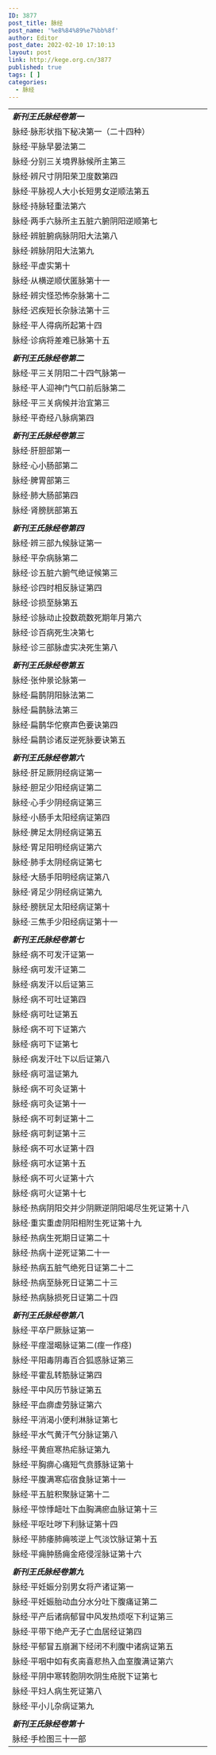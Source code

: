 ```yaml
---
ID: 3877
post_title: 脉经
post_name: '%e8%84%89%e7%bb%8f'
author: Editor
post_date: 2022-02-10 17:10:13
layout: post
link: http://kege.org.cn/3877
published: true
tags: [ ]
categories:
  - 脉经
---
```

<table width="385">
<tbody>
<tr>
<td width="385"><em><strong>新刊王氏脉经卷第一</strong></em></td>
</tr>
<tr>
<td>脉经·脉形状指下秘决第一（二十四种）</td>
</tr>
<tr>
<td>脉经·平脉早晏法第二</td>
</tr>
<tr>
<td>脉经·分别三关境界脉候所主第三</td>
</tr>
<tr>
<td>脉经·辨尺寸阴阳荣卫度数第四</td>
</tr>
<tr>
<td>脉经·平脉视人大小长短男女逆顺法第五</td>
</tr>
<tr>
<td>脉经·持脉轻重法第六</td>
</tr>
<tr>
<td>脉经·两手六脉所主五脏六腑阴阳逆顺第七</td>
</tr>
<tr>
<td>脉经·辨脏腑病脉阴阳大法第八</td>
</tr>
<tr>
<td>脉经·辨脉阴阳大法第九</td>
</tr>
<tr>
<td>脉经·平虚实第十</td>
</tr>
<tr>
<td>脉经·从横逆顺伏匿脉第十一</td>
</tr>
<tr>
<td>脉经·辨灾怪恐怖杂脉第十二</td>
</tr>
<tr>
<td>脉经·迟疾短长杂脉法第十三</td>
</tr>
<tr>
<td>脉经·平人得病所起第十四</td>
</tr>
<tr>
<td>脉经·诊病将差难已脉第十五</td>
</tr>
<tr>
<td></td>
</tr>
<tr>
<td><em><strong>新刊王氏脉经卷第二</strong></em></td>
</tr>
<tr>
<td>脉经·平三关阴阳二十四气脉第一</td>
</tr>
<tr>
<td>脉经·平人迎神门气口前后脉第二</td>
</tr>
<tr>
<td>脉经·平三关病候并治宜第三</td>
</tr>
<tr>
<td>脉经·平奇经八脉病第四</td>
</tr>
<tr>
<td></td>
</tr>
<tr>
<td><em><strong>新刊王氏脉经卷第三</strong></em></td>
</tr>
<tr>
<td>脉经·肝胆部第一</td>
</tr>
<tr>
<td>脉经·心小肠部第二</td>
</tr>
<tr>
<td>脉经·脾胃部第三</td>
</tr>
<tr>
<td>脉经·肺大肠部第四</td>
</tr>
<tr>
<td>脉经·肾膀胱部第五</td>
</tr>
<tr>
<td></td>
</tr>
<tr>
<td><em><strong>新刊王氏脉经卷第四</strong></em></td>
</tr>
<tr>
<td>脉经·辨三部九候脉证第一</td>
</tr>
<tr>
<td>脉经·平杂病脉第二</td>
</tr>
<tr>
<td>脉经·诊五脏六腑气绝证候第三</td>
</tr>
<tr>
<td>脉经·诊四时相反脉证第四</td>
</tr>
<tr>
<td>脉经·诊损至脉第五</td>
</tr>
<tr>
<td>脉经·诊脉动止投数疏数死期年月第六</td>
</tr>
<tr>
<td>脉经·诊百病死生决第七</td>
</tr>
<tr>
<td>脉经·诊三部脉虚实决死生第八</td>
</tr>
<tr>
<td></td>
</tr>
<tr>
<td><em><strong>新刊王氏脉经卷第五</strong></em></td>
</tr>
<tr>
<td>脉经·张仲景论脉第一</td>
</tr>
<tr>
<td>脉经·扁鹊阴阳脉法第二</td>
</tr>
<tr>
<td>脉经·扁鹊脉法第三</td>
</tr>
<tr>
<td>脉经·扁鹊华佗察声色要诀第四</td>
</tr>
<tr>
<td>脉经·扁鹊诊诸反逆死脉要诀第五</td>
</tr>
<tr>
<td></td>
</tr>
<tr>
<td><em><strong>新刊王氏脉经卷第六</strong></em></td>
</tr>
<tr>
<td>脉经·肝足厥阴经病证第一</td>
</tr>
<tr>
<td>脉经·胆足少阳经病证第二</td>
</tr>
<tr>
<td>脉经·心手少阴经病证第三</td>
</tr>
<tr>
<td>脉经·小肠手太阳经病证第四</td>
</tr>
<tr>
<td>脉经·脾足太阴经病证第五</td>
</tr>
<tr>
<td>脉经·胃足阳明经病证第六</td>
</tr>
<tr>
<td>脉经·肺手太阴经病证第七</td>
</tr>
<tr>
<td>脉经·大肠手阳明经病证第八</td>
</tr>
<tr>
<td>脉经·肾足少阴经病证第九</td>
</tr>
<tr>
<td>脉经·膀胱足太阳经病证第十</td>
</tr>
<tr>
<td>脉经·三焦手少阳经病证第十一</td>
</tr>
<tr>
<td></td>
</tr>
<tr>
<td><em><strong>新刊王氏脉经卷第七</strong></em></td>
</tr>
<tr>
<td>脉经·病不可发汗证第一</td>
</tr>
<tr>
<td>脉经·病可发汗证第二</td>
</tr>
<tr>
<td>脉经·病发汗以后证第三</td>
</tr>
<tr>
<td>脉经·病不可吐证第四</td>
</tr>
<tr>
<td>脉经·病可吐证第五</td>
</tr>
<tr>
<td>脉经·病不可下证第六</td>
</tr>
<tr>
<td>脉经·病可下证第七</td>
</tr>
<tr>
<td>脉经·病发汗吐下以后证第八</td>
</tr>
<tr>
<td>脉经·病可温证第九</td>
</tr>
<tr>
<td>脉经·病不可灸证第十</td>
</tr>
<tr>
<td>脉经·病可灸证第十一</td>
</tr>
<tr>
<td>脉经·病不可刺证第十二</td>
</tr>
<tr>
<td>脉经·病可刺证第十三</td>
</tr>
<tr>
<td>脉经·病不可水证第十四</td>
</tr>
<tr>
<td>脉经·病可水证第十五</td>
</tr>
<tr>
<td>脉经·病不可火证第十六</td>
</tr>
<tr>
<td>脉经·病可火证第十七</td>
</tr>
<tr>
<td>脉经·热病阴阳交并少阴厥逆阴阳竭尽生死证第十八</td>
</tr>
<tr>
<td>脉经·重实重虚阴阳相附生死证第十九</td>
</tr>
<tr>
<td>脉经·热病生死期日证第二十</td>
</tr>
<tr>
<td>脉经·热病十逆死证第二十一</td>
</tr>
<tr>
<td>脉经·热病五脏气绝死日证第二十二</td>
</tr>
<tr>
<td>脉经·热病至脉死日证第二十三</td>
</tr>
<tr>
<td>脉经·热病脉损死日证第二十四</td>
</tr>
<tr>
<td></td>
</tr>
<tr>
<td><em><strong>新刊王氏脉经卷第八</strong></em></td>
</tr>
<tr>
<td>脉经·平卒尸厥脉证第一</td>
</tr>
<tr>
<td>脉经·平痓湿暍脉证第二(痓一作痉)</td>
</tr>
<tr>
<td>脉经·平阳毒阴毒百合狐惑脉证第三</td>
</tr>
<tr>
<td>脉经·平霍乱转筋脉证第四</td>
</tr>
<tr>
<td>脉经·平中风历节脉证第五</td>
</tr>
<tr>
<td>脉经·平血痹虚劳脉证第六</td>
</tr>
<tr>
<td>脉经·平消渴小便利淋脉证第七</td>
</tr>
<tr>
<td>脉经·平水气黄汗气分脉证第八</td>
</tr>
<tr>
<td>脉经·平黄疸寒热疟脉证第九</td>
</tr>
<tr>
<td>脉经·平胸痹心痛短气贲豚脉证第十</td>
</tr>
<tr>
<td>脉经·平腹满寒疝宿食脉证第十一</td>
</tr>
<tr>
<td>脉经·平五脏积聚脉证第十二</td>
</tr>
<tr>
<td>脉经·平惊悸衄吐下血胸满瘀血脉证第十三</td>
</tr>
<tr>
<td>脉经·平呕吐哕下利脉证第十四</td>
</tr>
<tr>
<td>脉经·平肺痿肺痈咳逆上气淡饮脉证第十五</td>
</tr>
<tr>
<td>脉经·平痈肿肠痈金疮侵淫脉证第十六</td>
</tr>
<tr>
<td></td>
</tr>
<tr>
<td><em><strong>新刊王氏脉经卷第九</strong></em></td>
</tr>
<tr>
<td>脉经·平妊娠分别男女将产诸证第一</td>
</tr>
<tr>
<td>脉经·平妊娠胎动血分水分吐下腹痛证第二</td>
</tr>
<tr>
<td>脉经·平产后诸病郁冒中风发热烦呕下利证第三</td>
</tr>
<tr>
<td>脉经·平带下绝产无子亡血居经证第四</td>
</tr>
<tr>
<td>脉经·平郁冒五崩漏下经闭不利腹中诸病证第五</td>
</tr>
<tr>
<td>脉经·平咽中如有炙脔喜悲热入血室腹满证第六</td>
</tr>
<tr>
<td>脉经·平阴中寒转胞阴吹阴生疮脱下证第七</td>
</tr>
<tr>
<td>脉经·平妇人病生死证第八</td>
</tr>
<tr>
<td>脉经·平小儿杂病证第九</td>
</tr>
<tr>
<td></td>
</tr>
<tr>
<td><em><strong>新刊王氏脉经卷第十</strong></em></td>
</tr>
<tr>
<td>脉经·手检图三十一部</td>
</tr>
</tbody>
</table>